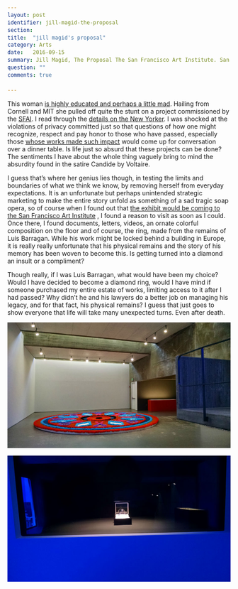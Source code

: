 ```yaml
---
layout: post
identifier: jill-magid-the-proposal
section: 
title:  "jill magid's proposal"
category: Arts
date:   2016-09-15
summary: Jill Magid, The Proposal The San Francisco Art Institute. San Francisco, California. 2016
question: ""
comments: true

---
```


This woman [is highly educated and perhaps a little mad](http://www.jillmagid.com/info). Hailing from Cornell and MIT she pulled off quite the stunt on a project commissioned by the [SFAI](http://www.sfai.edu/). I read through the [details on the New Yorker](http://www.newyorker.com/magazine/2016/08/01/how-luis-barragan-became-a-diamond). I was shocked at the violations of privacy committed just so that questions of how one might recognize, respect and pay honor to those who have passed, especially those [whose works made such impact](http://whc.unesco.org/en/list/1136) would come up for conversation over a dinner table. Is life just so absurd that these projects can be done? The sentiments I have about the whole thing vaguely bring to mind the absurdity found in the satire Candide by Voltaire. 

I guess that’s where her genius lies though, in testing the limits and boundaries of what we think we know, by removing herself from everyday expectations. It is an unfortunate but perhaps unintended strategic marketing to make the entire story unfold as something of a sad tragic soap opera, so of course when I found out that [the exhibit would be coming to the San Francisco Art Institute](http://sfai.edu/exhibitions-public-events/detail/jill-magid-the-proposal) , I found a reason to visit as soon as I could. Once there, I found documents, letters, videos, an ornate colorful composition on the floor and of course, the ring, made from the remains of Luis Barragan. While his work might be locked behind a building in Europe, it is really really unfortunate that his physical remains and the story of his memory has been woven to become this. Is getting turned into a diamond an insult or a compliment?

Though really, if I was Luis Barragan, what would have been my choice? Would I have decided to become a diamond ring, would I have mind if someone purchased my entire estate of works, limiting access to it after I had passed? Why didn’t he and his lawyers do a better job on managing his legacy, and for that fact, his physical remains? I guess that just goes to show everyone that life will take many unexpected turns. Even after death.

![The Offering at the Walter McBean Gallery at the San Francisco Art Institute](/images/the-offering-tapete-de-flores-jill-magid.jpg)

![Diamond made from the ashes of Luis Barragan](/images/luis-barragan-diamond.jpg)


